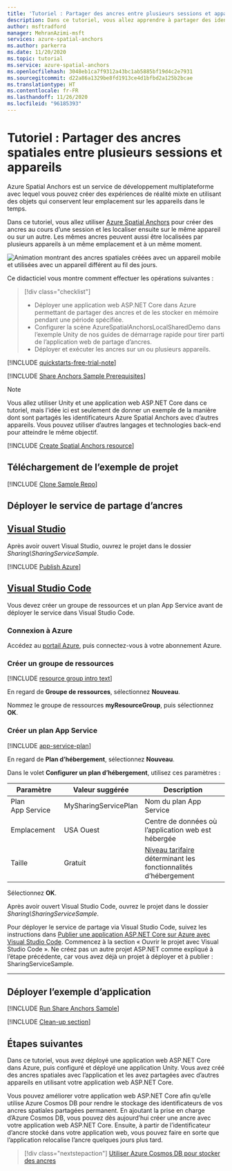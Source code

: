 ```yaml
---
title: 'Tutoriel : Partager des ancres entre plusieurs sessions et appareils'
description: Dans ce tutoriel, vous allez apprendre à partager des identificateurs Azure Spatial Anchor entre des appareils Android/iOS dans Unity avec un service back-end.
author: msftradford
manager: MehranAzimi-msft
services: azure-spatial-anchors
ms.author: parkerra
ms.date: 11/20/2020
ms.topic: tutorial
ms.service: azure-spatial-anchors
ms.openlocfilehash: 3048eb1ca7f9312a43bc1ab5885bf19d4c2e7931
ms.sourcegitcommit: d22a86a1329be8fd1913ce4d1bfbd2a125b2bcae
ms.translationtype: HT
ms.contentlocale: fr-FR
ms.lasthandoff: 11/26/2020
ms.locfileid: "96185393"
---
```

# <a name="tutorial-share-spatial-anchors-across-sessions-and-devices"></a>Tutoriel : Partager des ancres spatiales entre plusieurs sessions et appareils

Azure Spatial Anchors est un service de développement multiplateforme avec lequel vous pouvez créer des expériences de réalité mixte en utilisant des objets qui conservent leur emplacement sur les appareils dans le temps. 

Dans ce tutoriel, vous allez utiliser [Azure Spatial Anchors](../overview.md) pour créer des ancres au cours d’une session et les localiser ensuite sur le même appareil ou sur un autre. Les mêmes ancres peuvent aussi être localisées par plusieurs appareils à un même emplacement et à un même moment.

![Animation montrant des ancres spatiales créées avec un appareil mobile et utilisées avec un appareil différent au fil des jours.](./media/persistence.gif)


Ce didacticiel vous montre comment effectuer les opérations suivantes :

> [!div class="checklist"]
> * Déployer une application web ASP.NET Core dans Azure permettant de partager des ancres et de les stocker en mémoire pendant une période spécifiée.
> * Configurer la scène AzureSpatialAnchorsLocalSharedDemo dans l’exemple Unity de nos guides de démarrage rapide pour tirer parti de l’application web de partage d’ancres.
> * Déployer et exécuter les ancres sur un ou plusieurs appareils.

[!INCLUDE [quickstarts-free-trial-note](../../../includes/quickstarts-free-trial-note.md)]

[!INCLUDE [Share Anchors Sample Prerequisites](../../../includes/spatial-anchors-share-sample-prereqs.md)]

> [!NOTE]
> Vous allez utiliser Unity et une application web ASP.NET Core dans ce tutoriel, mais l’idée ici est seulement de donner un exemple de la manière dont sont partagés les identificateurs Azure Spatial Anchors avec d’autres appareils. Vous pouvez utiliser d’autres langages et technologies back-end pour atteindre le même objectif.

[!INCLUDE [Create Spatial Anchors resource](../../../includes/spatial-anchors-get-started-create-resource.md)]

## <a name="download-the-sample-project"></a>Téléchargement de l’exemple de projet

[!INCLUDE [Clone Sample Repo](../../../includes/spatial-anchors-clone-sample-repository.md)]

## <a name="deploy-the-sharing-anchors-service"></a>Déployer le service de partage d’ancres

## <a name="visual-studio"></a>[Visual Studio](#tab/VS)

Après avoir ouvert Visual Studio, ouvrez le projet dans le dossier *Sharing\SharingServiceSample*.

[!INCLUDE [Publish Azure](../../../includes/spatial-anchors-publish-azure.md)]

## <a name="visual-studio-code"></a>[Visual Studio Code](#tab/VSC)

Vous devez créer un groupe de ressources et un plan App Service avant de déployer le service dans Visual Studio Code.

### <a name="sign-in-to-azure"></a>Connexion à Azure

Accédez au <a href="https://portal.azure.com/" target="_blank">portail Azure</a>, puis connectez-vous à votre abonnement Azure.

### <a name="create-a-resource-group"></a>Créer un groupe de ressources

[!INCLUDE [resource group intro text](../../../includes/resource-group.md)]

En regard de **Groupe de ressources**, sélectionnez **Nouveau**.

Nommez le groupe de ressources **myResourceGroup**, puis sélectionnez **OK**.

### <a name="create-an-app-service-plan"></a>Créer un plan App Service

[!INCLUDE [app-service-plan](../../../includes/app-service-plan.md)]

En regard de **Plan d’hébergement**, sélectionnez **Nouveau**.

Dans le volet **Configurer un plan d’hébergement**, utilisez ces paramètres :

| Paramètre | Valeur suggérée | Description |
|-|-|-|
|Plan App Service| MySharingServicePlan | Nom du plan App Service |
| Emplacement | USA Ouest | Centre de données où l’application web est hébergée |
| Taille | Gratuit | [Niveau tarifaire](https://azure.microsoft.com/pricing/details/app-service/?ref=microsoft.com&utm_source=microsoft.com&utm_medium=docs&utm_campaign=visualstudio) déterminant les fonctionnalités d’hébergement |

Sélectionnez **OK**.

Après avoir ouvert Visual Studio Code, ouvrez le projet dans le dossier *Sharing\SharingServiceSample*. 

Pour déployer le service de partage via Visual Studio Code, suivez les instructions dans <a href="/aspnet/core/tutorials/publish-to-azure-webapp-using-vscode?view=aspnetcore-2.2#open-it-with-visual-studio-code" target="_blank">Publier une application ASP.NET Core sur Azure avec Visual Studio Code</a>. Commencez à la section « Ouvrir le projet avec Visual Studio Code ». Ne créez pas un autre projet ASP.NET comme expliqué à l’étape précédente, car vous avez déjà un projet à déployer et à publier : SharingServiceSample.

---

## <a name="deploy-the-sample-app"></a>Déployer l’exemple d’application

[!INCLUDE [Run Share Anchors Sample](../../../includes/spatial-anchors-run-share-sample.md)]

[!INCLUDE [Clean-up section](../../../includes/clean-up-section-portal.md)]

## <a name="next-steps"></a>Étapes suivantes

Dans ce tutoriel, vous avez déployé une application web ASP.NET Core dans Azure, puis configuré et déployé une application Unity. Vous avez créé des ancres spatiales avec l’application et les avez partagées avec d’autres appareils en utilisant votre application web ASP.NET Core.

Vous pouvez améliorer votre application web ASP.NET Core afin qu’elle utilise Azure Cosmos DB pour rendre le stockage des identificateurs de vos ancres spatiales partagées permanent. En ajoutant la prise en charge d’Azure Cosmos DB, vous pouvez dès aujourd’hui créer une ancre avec votre application web ASP.NET Core. Ensuite, à partir de l’identificateur d’ancre stocké dans votre application web, vous pouvez faire en sorte que l’application relocalise l’ancre quelques jours plus tard.

> [!div class="nextstepaction"]
> [Utiliser Azure Cosmos DB pour stocker des ancres](./tutorial-use-cosmos-db-to-store-anchors.md)